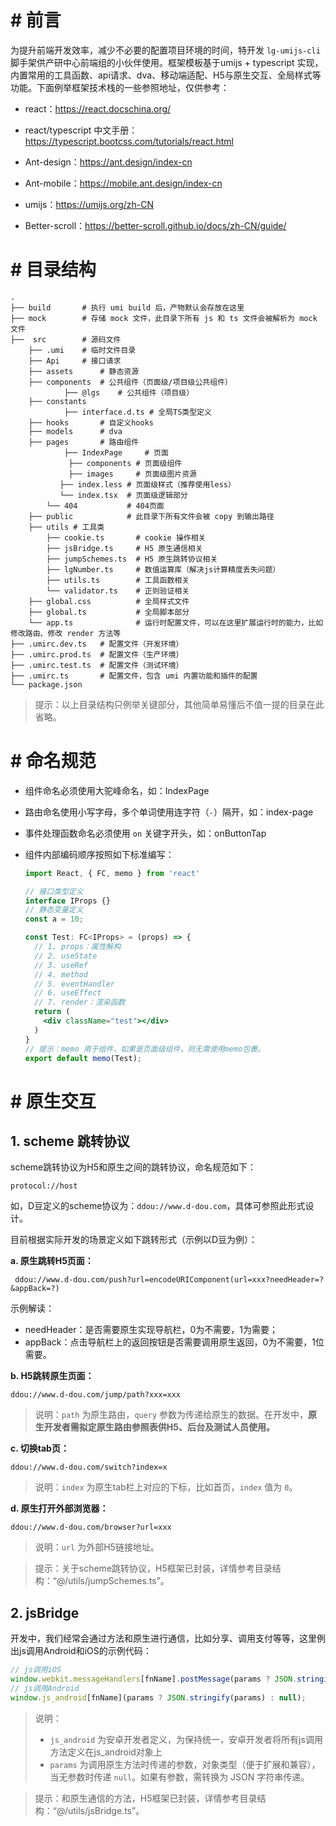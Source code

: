 # # 前言

为提升前端开发效率，减少不必要的配置项目环境的时间，特开发 `lg-umijs-cli` 脚手架供产研中心前端组的小伙伴使用。框架模板基于umijs + typescript 实现，内置常用的工具函数、api请求、dva、移动端适配、H5与原生交互、全局样式等功能。下面例举框架技术栈的一些参照地址，仅供参考：

- react：https://react.docschina.org/

- react/typescript 中文手册：https://typescript.bootcss.com/tutorials/react.html

- Ant-design：https://ant.design/index-cn
- Ant-mobile：https://mobile.ant.design/index-cn

- umijs：https://umijs.org/zh-CN
- Better-scroll：https://better-scroll.github.io/docs/zh-CN/guide/

# # 目录结构

```
.
├── build       # 执行 umi build 后，产物默认会存放在这里
├── mock        # 存储 mock 文件，此目录下所有 js 和 ts 文件会被解析为 mock 文件
├──  src        # 源码文件
    ├── .umi    # 临时文件目录
    ├── Api     # 接口请求
    ├── assets      # 静态资源
    ├── components  # 公共组件（页面级/项目级公共组件）
    		├── @lgs    # 公共组件（项目级）
    ├── constants
    		├── interface.d.ts # 全局TS类型定义
    ├── hooks       # 自定义hooks
    ├── models      # dva 
    ├── pages       # 路由组件
		    ├── IndexPage     # 页面
        	 ├── components # 页面级组件
        	 ├── images     # 页面级图片资源
           ├── index.less # 页面级样式（推荐使用less）
           └── index.tsx  # 页面级逻辑部分 
        └── 404           # 404页面
    ├── public            # 此目录下所有文件会被 copy 到输出路径
    ├── utils # 工具类
        ├── cookie.ts       # cookie 操作相关
        ├── jsBridge.ts     # H5 原生通信相关
        ├── jumpSchemes.ts  # H5 原生跳转协议相关
        ├── lgNumber.ts     # 数值运算库（解决js计算精度丢失问题）
        ├── utils.ts        # 工具函数相关
        └── validator.ts    # 正则验证相关
    ├── global.css          # 全局样式文件
    ├── global.ts           # 全局脚本部分
    └── app.ts              # 运行时配置文件，可以在这里扩展运行时的能力，比如修改路由、修改 render 方法等
├── .umirc.dev.ts   # 配置文件（开发环境）
├── .umirc.prod.ts  # 配置文件（生产环境）
├── .umirc.test.ts  # 配置文件（测试环境）
├── .umirc.ts       # 配置文件，包含 umi 内置功能和插件的配置
└── package.json  
```

> 提示：以上目录结构只例举关键部分，其他简单易懂后不值一提的目录在此省略。

# # 命名规范

- 组件命名必须使用大驼峰命名，如：IndexPage

- 路由命名使用小写字母，多个单词使用连字符（`-`）隔开，如：index-page

- 事件处理函数命名必须使用 `on` 关键字开头，如：onButtonTap

- 组件内部编码顺序按照如下标准编写：

  ````jsx
  import React, { FC, memo } from 'react'
  
  // 接口类型定义
  interface IProps {}
  // 静态变量定义
  const a = 10;
  
  const Test: FC<IProps> = (props) => {
    // 1. props：属性解构
    // 2. useState
    // 3. useRef
    // 4. method
    // 5. eventHandler
    // 6. useEffect
    // 7. render：渲染函数
    return (
      <div className="test"></div>
    )
  }
  // 提示：memo 用于组件，如果是页面级组件，则无需使用memo包裹。
  export default memo(Test);
  ````

# # 原生交互

## 1. scheme 跳转协议

scheme跳转协议为H5和原生之间的跳转协议，命名规范如下：

```
protocol://host
```

如，D豆定义的scheme协议为：`ddou://www.d-dou.com`，具体可参照此形式设计。

目前根据实际开发的场景定义如下跳转形式（示例以D豆为例）：

**a. 原生跳转H5页面：**

```
 ddou://www.d-dou.com/push?url=encodeURIComponent(url=xxx?needHeader=?&appBack=?)
```

示例解读：

- needHeader：是否需要原生实现导航栏，0为不需要，1为需要；
- appBack：点击导航栏上的返回按钮是否需要调用原生返回，0为不需要，1位需要。

**b. H5跳转原生页面：**

```
ddou://www.d-dou.com/jump/path?xxx=xxx
```

> 说明：`path` 为原生路由，`query` 参数为传递给原生的数据。在开发中，**原生开发者需拟定原生路由参照表供H5、后台及测试人员使用。**

**c. 切换tab页：**

```
ddou://www.d-dou.com/switch?index=x
```

> 说明：`index` 为原生tab栏上对应的下标，比如首页，`index`  值为 `0`。

**d. 原生打开外部浏览器：**

```
ddou://www.d-dou.com/browser?url=xxx
```

> 说明：`url` 为外部H5链接地址。

> 提示：关于scheme跳转协议，H5框架已封装，详情参考目录结构：“@/utils/jumpSchemes.ts”。

## 2. jsBridge

开发中，我们经常会通过方法和原生进行通信，比如分享、调用支付等等，这里例出js调用Android和iOS的示例代码：

```js
// js调用iOS
window.webkit.messageHandlers[fnName].postMessage(params ? JSON.stringify(params) : null);
// js调用Android
window.js_android[fnName](params ? JSON.stringify(params) : null);
```

> 说明：
>
> - `js_android` 为安卓开发者定义，为保持统一，安卓开发者将所有js调用方法定义在js_android对象上
> - `params` 为调用原生方法时传递的参数，对象类型（便于扩展和兼容），当无参数时传递 `null`。如果有参数，需转换为 JSON 字符串传递。

> 提示：和原生通信的方法，H5框架已封装，详情参考目录结构：“@/utils/jsBridge.ts”。